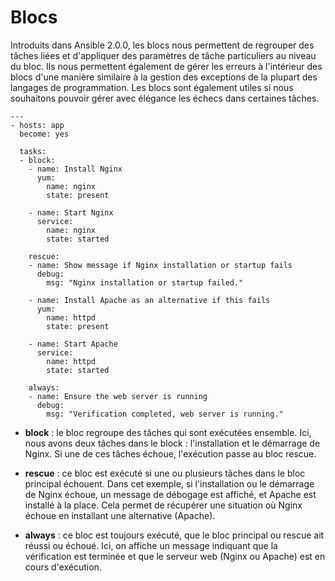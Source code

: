 # Blocs

Introduits dans Ansible 2.0.0, les blocs nous permettent de regrouper des tâches liées et d'appliquer des paramètres de tâche particuliers au niveau du bloc. Ils nous permettent également de gérer les erreurs à l'intérieur des blocs d'une manière similaire à la gestion des exceptions de la plupart des langages de programmation. Les blocs sont également utiles si nous souhaitons pouvoir gérer avec élégance les échecs dans certaines tâches.

```
---
- hosts: app
  become: yes

  tasks:
  - block:
    - name: Install Nginx
      yum:
        name: nginx
        state: present
        
    - name: Start Nginx
      service:
        name: nginx
        state: started
      
    rescue:
    - name: Show message if Nginx installation or startup fails
      debug:
        msg: "Nginx installation or startup failed."
        
    - name: Install Apache as an alternative if this fails
      yum:
        name: httpd
        state: present
          
    - name: Start Apache
      service:
        name: httpd
        state: started

    always:
    - name: Ensure the web server is running
      debug:
        msg: "Verification completed, web server is running."
```

- **block** : le bloc regroupe des tâches qui sont exécutées ensemble. Ici, nous avons deux tâches dans le block : l'installation et le démarrage de Nginx. Si une de ces tâches échoue, l'exécution passe au bloc rescue.

- **rescue** : ce bloc est exécuté si une ou plusieurs tâches dans le bloc principal échouent. Dans cet exemple, si l'installation ou le démarrage de Nginx échoue, un message de débogage est affiché, et Apache est installé à la place. Cela permet de récupérer une situation où Nginx échoue en installant une alternative (Apache).

- **always** : ce bloc est toujours exécuté, que le bloc principal ou rescue ait réussi ou échoué. Ici, on affiche un message indiquant que la vérification est terminée et que le serveur web (Nginx ou Apache) est en cours d'exécution.